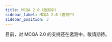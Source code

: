 ```yaml
---
title: MCQA 2.0（邀测中）
sidebar_label: MCQA 2.0（邀测中）
sidebar_position: 3
---
```


目前，对 MCQA 2.0 的支持还在邀测中，敬请期待。